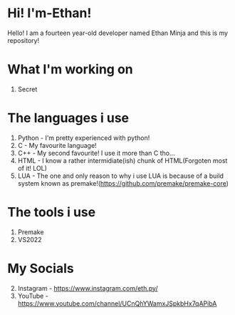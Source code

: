 # Hi! I'm-Ethan! 
Hello! I am a fourteen year-old developer named Ethan Minja and this is my repository!

# What I'm working on
1. Secret

# The languages i use
1. Python - I'm pretty experienced with python!
2. C - My favourite language!
3. C++ - My second favourite! I use it more than C tho...
4. HTML - I know a rather intermidiate(ish) chunk of HTML(Forgoten most of it! LOL)
6. LUA - The one and only reason to why i use LUA is because of a build system known as premake!(https://github.com/premake/premake-core)

# The tools i use
1. Premake
2. VS2022

# My Socials
2. Instagram - https://www.instagram.com/eth.py/
3. YouTube - https://www.youtube.com/channel/UCnQhYWamxJSpkbHx7qAPibA
